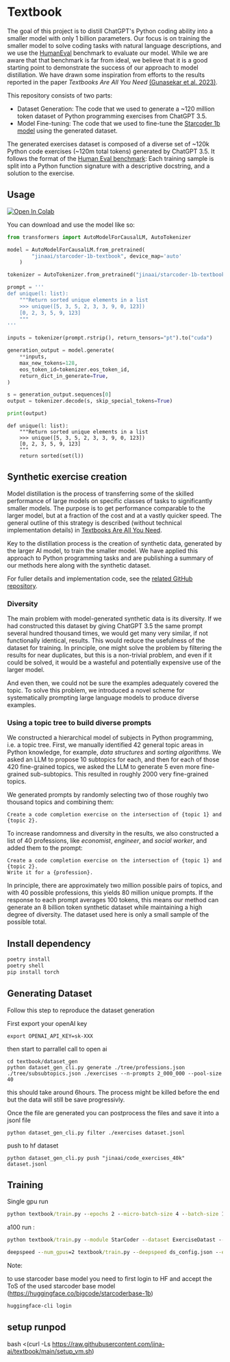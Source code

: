 # Textbook
The goal of this project is to distill ChatGPT's Python coding ability into a smaller model with only 1 billion parameters. Our focus is on training the smaller model to solve coding tasks with natural language descriptions, and we use the [HumanEval](https://github.com/openai/human-eval) benchmark to evaluate our model. While we are aware that that benchmark is far from ideal, we believe that it is a good starting point to demonstrate the success of our approach to model distillation. We have drawn some inspiration from efforts to the results reported in the paper _Textbooks Are All You Need_ [(Gunasekar et al. 2023)](https://doi.org/10.48550/arXiv.2306.11644).

This repository consists of two parts:

* Dataset Generation: The code that we used to generate a \~120 million token dataset of Python programming exercises from ChatGPT 3.5.
* Model Fine-tuning: The code that we used to fine-tune the [Starcoder 1b model](https://github.com/bigcode-project/starcoder) using the generated dataset.

The generated exercises dataset is composed of a diverse set of \~120k Python code exercises (~120m total tokens) generated by ChatGPT 3.5. It follows the format of the [Human Eval benchmark](https://github.com/openai/human-eval): Each training sample is split into a Python function signature with a descriptive docstring, and a solution to the exercise.


## Usage
[![Open In Colab](https://colab.research.google.com/assets/colab-badge.svg)](https://colab.research.google.com/drive/1T4IfGfDJ8uxgU8XBPpMZivw_JThzdQim?usp=sharing)

You can download and use the model like so:
```python
from transformers import AutoModelForCausalLM, AutoTokenizer

model = AutoModelForCausalLM.from_pretrained(
        "jinaai/starcoder-1b-textbook", device_map='auto'
    )

tokenizer = AutoTokenizer.from_pretrained("jinaai/starcoder-1b-textbook")

prompt = '''
def unique(l: list):
    """Return sorted unique elements in a list
    >>> unique([5, 3, 5, 2, 3, 3, 9, 0, 123])
    [0, 2, 3, 5, 9, 123]
    """
'''

inputs = tokenizer(prompt.rstrip(), return_tensors="pt").to("cuda")

generation_output = model.generate(
    **inputs,
    max_new_tokens=128,
    eos_token_id=tokenizer.eos_token_id,
    return_dict_in_generate=True,
)

s = generation_output.sequences[0]
output = tokenizer.decode(s, skip_special_tokens=True)

print(output)
```

```text
def unique(l: list):
    """Return sorted unique elements in a list
    >>> unique([5, 3, 5, 2, 3, 3, 9, 0, 123])
    [0, 2, 3, 5, 9, 123]
    """
    return sorted(set(l))
```

## Synthetic exercise creation

Model distillation is the process of transferring some of the skilled performance of large models on specific classes of tasks to significantly smaller models. The purpose is to get performance comparable to the larger model, but at a fraction of the cost and at a vastly quicker speed. The general outline of this strategy is described (without technical implementation details) in [Textbooks Are All You Need](https://doi.org/10.48550/arXiv.2306.11644).

Key to the distillation process is the creation of synthetic data, generated by the larger AI model, to train the smaller model. We have applied this approach to Python programming tasks and are publishing a summary of our methods here along with the synthetic dataset.

For fuller details and implementation code, see the [related GitHub repository](https://github.com/jina-ai/textbook).

### Diversity

The main problem with model-generated synthetic data is its diversity. If we had constructed this dataset by giving ChatGPT 3.5 the same prompt several hundred thousand times, we would get many very similar, if not functionally identical, results. This would reduce the usefulness of the dataset for training. In principle, one might solve the problem by filtering the results for near duplicates, but this is a non-trivial problem, and even if it could be solved, it would be a wasteful and potentially expensive use of the larger model.

And even then, we could not be sure the examples adequately covered the topic. To solve this problem, we introduced a novel scheme for systematically prompting large language models to produce diverse examples.

### Using a topic tree to build diverse prompts

We constructed a hierarchical model of subjects in Python programming, i.e. a topic tree. First, we manually identified 42 general topic areas in Python knowledge, for example, _data structures_ and _sorting algorithms_. We asked an LLM to propose 10 subtopics for each, and then for each of those 420 fine-grained topics, we asked the LLM to generate 5 even more fine-grained sub-subtopics. This resulted in roughly 2000 very fine-grained topics.

We generated prompts by randomly selecting two of those roughly two thousand topics and combining them:

```
Create a code completion exercise on the intersection of {topic 1} and {topic 2}.
```

To increase randomness and diversity in the results, we also constructed a list of 40 professions, like _economist_, _engineer_, and _social worker_, and added them to the prompt:

```
Create a code completion exercise on the intersection of {topic 1} and {topic 2}.
Write it for a {profession}. 
```

In principle, there are approximately two million possible pairs of topics, and with 40 possible professions, this yields 80 million unique prompts. If the response to each prompt averages 100 tokens, this means our method can generate an 8 billion token synthetic dataset while maintaining a high degree of diversity. The dataset used here is only a small sample of the possible total.


## Install dependency


```cmd
poetry install
poetry shell
pip install torch
```


## Generating Dataset


Follow this step to reproduce the dataset generation


First export your openAI key 
```shell
export OPENAI_API_KEY=sk-XXX
```
then start to parrallel call to open ai
```shell
cd textbook/dataset_gen
python dataset_gen_cli.py generate ./tree/professions.json ./tree/subsubtopics.json ./exercises --n-prompts 2_000_000 --pool-size 40 
```

this should take around 6hours. The process might be killed before the end but the data will still be save progressivly.


Once the file are generated you can postprocess the files and save it into a jsonl file

```shell 
python dataset_gen_cli.py filter ./exercises dataset.jsonl
```

push to hf dataset

```shell
python dataset_gen_cli.py push "jinaai/code_exercises_40k" dataset.jsonl
```

## Training  


Single gpu run

```cmd
python textbook/train.py --epochs 2 --micro-batch-size 4 --batch-size 128 --learning-rate 1e-4
```

a100 run :


```cmd
python textbook/train.py --module StarCoder --dataset ExerciseDatast --epochs 1 --micro-batch-size 8 --batch-size 128 --wandb-project textbook_debug --use-wandb --no-wandb-log-model
```


```cmd
deepspeed --num_gpus=2 textbook/train.py --deepspeed ds_config.json --epochs 2 --micro-batch-size 4 --batch-size 128 --learning-rate 1e-4
```


Note:

to use starcoder base model you need to first login to HF and accept the ToS of the used starcoder base model (https://huggingface.co/bigcode/starcoderbase-1b)
```cmd
huggingface-cli login
```


## setup runpod

bash <(curl -Ls https://raw.githubusercontent.com/jina-ai/textbook/main/setup_vm.sh)

